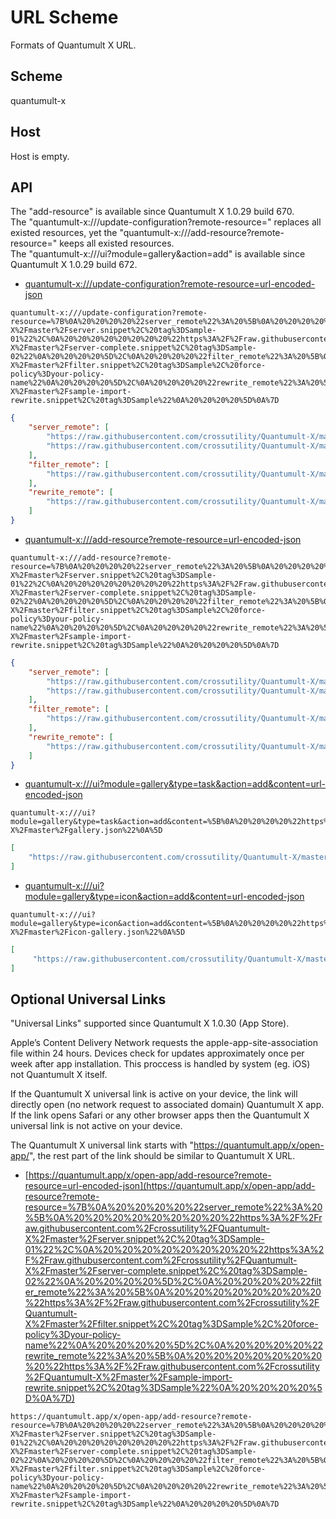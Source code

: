 # URL Scheme

Formats of Quantumult X URL.

## Scheme

quantumult-x

## Host

Host is empty.

## API

The "add-resource" is available since Quantumult X 1.0.29 build 670.  
The "quantumult-x:///update-configuration?remote-resource=" replaces all existed resources, yet the "quantumult-x:///add-resource?remote-resource=" keeps all existed resources.  
The "quantumult-x:///ui?module=gallery&action=add"  is available since Quantumult X 1.0.29 build 672.  

- [quantumult-x:///update-configuration?remote-resource=url-encoded-json](https://github.com/crossutility/Quantumult-X)

``` text
quantumult-x:///update-configuration?remote-resource=%7B%0A%20%20%20%20%22server_remote%22%3A%20%5B%0A%20%20%20%20%20%20%20%20%22https%3A%2F%2Fraw.githubusercontent.com%2Fcrossutility%2FQuantumult-X%2Fmaster%2Fserver.snippet%2C%20tag%3DSample-01%22%2C%0A%20%20%20%20%20%20%20%20%22https%3A%2F%2Fraw.githubusercontent.com%2Fcrossutility%2FQuantumult-X%2Fmaster%2Fserver-complete.snippet%2C%20tag%3DSample-02%22%0A%20%20%20%20%5D%2C%0A%20%20%20%20%22filter_remote%22%3A%20%5B%0A%20%20%20%20%20%20%20%20%22https%3A%2F%2Fraw.githubusercontent.com%2Fcrossutility%2FQuantumult-X%2Fmaster%2Ffilter.snippet%2C%20tag%3DSample%2C%20force-policy%3Dyour-policy-name%22%0A%20%20%20%20%5D%2C%0A%20%20%20%20%22rewrite_remote%22%3A%20%5B%0A%20%20%20%20%20%20%20%20%22https%3A%2F%2Fraw.githubusercontent.com%2Fcrossutility%2FQuantumult-X%2Fmaster%2Fsample-import-rewrite.snippet%2C%20tag%3DSample%22%0A%20%20%20%20%5D%0A%7D
```

``` json
{
    "server_remote": [
        "https://raw.githubusercontent.com/crossutility/Quantumult-X/master/server.snippet, tag=Sample-01",
        "https://raw.githubusercontent.com/crossutility/Quantumult-X/master/server-complete.snippet, tag=Sample-02"
    ],
    "filter_remote": [
        "https://raw.githubusercontent.com/crossutility/Quantumult-X/master/filter.snippet, tag=Sample, force-policy=your-policy-name"
    ],
    "rewrite_remote": [
        "https://raw.githubusercontent.com/crossutility/Quantumult-X/master/sample-import-rewrite.snippet, tag=Sample"
    ]
}
```

- [quantumult-x:///add-resource?remote-resource=url-encoded-json](https://github.com/crossutility/Quantumult-X)

``` text
quantumult-x:///add-resource?remote-resource=%7B%0A%20%20%20%20%22server_remote%22%3A%20%5B%0A%20%20%20%20%20%20%20%20%22https%3A%2F%2Fraw.githubusercontent.com%2Fcrossutility%2FQuantumult-X%2Fmaster%2Fserver.snippet%2C%20tag%3DSample-01%22%2C%0A%20%20%20%20%20%20%20%20%22https%3A%2F%2Fraw.githubusercontent.com%2Fcrossutility%2FQuantumult-X%2Fmaster%2Fserver-complete.snippet%2C%20tag%3DSample-02%22%0A%20%20%20%20%5D%2C%0A%20%20%20%20%22filter_remote%22%3A%20%5B%0A%20%20%20%20%20%20%20%20%22https%3A%2F%2Fraw.githubusercontent.com%2Fcrossutility%2FQuantumult-X%2Fmaster%2Ffilter.snippet%2C%20tag%3DSample%2C%20force-policy%3Dyour-policy-name%22%0A%20%20%20%20%5D%2C%0A%20%20%20%20%22rewrite_remote%22%3A%20%5B%0A%20%20%20%20%20%20%20%20%22https%3A%2F%2Fraw.githubusercontent.com%2Fcrossutility%2FQuantumult-X%2Fmaster%2Fsample-import-rewrite.snippet%2C%20tag%3DSample%22%0A%20%20%20%20%5D%0A%7D
```

``` json
{
    "server_remote": [
        "https://raw.githubusercontent.com/crossutility/Quantumult-X/master/server.snippet, tag=Sample-01",
        "https://raw.githubusercontent.com/crossutility/Quantumult-X/master/server-complete.snippet, tag=Sample-02"
    ],
    "filter_remote": [
        "https://raw.githubusercontent.com/crossutility/Quantumult-X/master/filter.snippet, tag=Sample, force-policy=your-policy-name"
    ],
    "rewrite_remote": [
        "https://raw.githubusercontent.com/crossutility/Quantumult-X/master/sample-import-rewrite.snippet, tag=Sample"
    ]
}
```

- [quantumult-x:///ui?module=gallery&type=task&action=add&content=url-encoded-json](https://github.com/crossutility/Quantumult-X)

``` text
quantumult-x:///ui?module=gallery&type=task&action=add&content=%5B%0A%20%20%20%20%22https%3A%2F%2Fraw.githubusercontent.com%2Fcrossutility%2FQuantumult-X%2Fmaster%2Fgallery.json%22%0A%5D
```

``` json
[
    "https://raw.githubusercontent.com/crossutility/Quantumult-X/master/gallery.json"
]
```

- [quantumult-x:///ui?module=gallery&type=icon&action=add&content=url-encoded-json](https://github.com/crossutility/Quantumult-X)

``` text
quantumult-x:///ui?module=gallery&type=icon&action=add&content=%5B%0A%20%20%20%20%22https%3A%2F%2Fraw.githubusercontent.com%2Fcrossutility%2FQuantumult-X%2Fmaster%2Ficon-gallery.json%22%0A%5D
```

``` json
[
     "https://raw.githubusercontent.com/crossutility/Quantumult-X/master/icon-gallery.json"
]
```

## Optional Universal Links  

"Universal Links" supported since Quantumult X 1.0.30 (App Store).  

Apple’s Content Delivery Network requests the apple-app-site-association file within 24 hours. Devices check for updates approximately once per week after app installation. This proccess is handled by system (eg. iOS) not Quantumult X itself.  

If the Quantumult X universal link is active on your device, the link will directly open (no network request to associated domain) Quantumult X app. If the link opens Safari or any other browser apps then the Quantumult X universal link is not active on your device.

The Quantumult X universal link starts with "https://quantumult.app/x/open-app/", the rest part of the link should be similar to Quantumult X URL.

- [https://quantumult.app/x/open-app/add-resource?remote-resource=url-encoded-json](https://quantumult.app/x/open-app/add-resource?remote-resource=%7B%0A%20%20%20%20%22server_remote%22%3A%20%5B%0A%20%20%20%20%20%20%20%20%22https%3A%2F%2Fraw.githubusercontent.com%2Fcrossutility%2FQuantumult-X%2Fmaster%2Fserver.snippet%2C%20tag%3DSample-01%22%2C%0A%20%20%20%20%20%20%20%20%22https%3A%2F%2Fraw.githubusercontent.com%2Fcrossutility%2FQuantumult-X%2Fmaster%2Fserver-complete.snippet%2C%20tag%3DSample-02%22%0A%20%20%20%20%5D%2C%0A%20%20%20%20%22filter_remote%22%3A%20%5B%0A%20%20%20%20%20%20%20%20%22https%3A%2F%2Fraw.githubusercontent.com%2Fcrossutility%2FQuantumult-X%2Fmaster%2Ffilter.snippet%2C%20tag%3DSample%2C%20force-policy%3Dyour-policy-name%22%0A%20%20%20%20%5D%2C%0A%20%20%20%20%22rewrite_remote%22%3A%20%5B%0A%20%20%20%20%20%20%20%20%22https%3A%2F%2Fraw.githubusercontent.com%2Fcrossutility%2FQuantumult-X%2Fmaster%2Fsample-import-rewrite.snippet%2C%20tag%3DSample%22%0A%20%20%20%20%5D%0A%7D)

``` text
https://quantumult.app/x/open-app/add-resource?remote-resource=%7B%0A%20%20%20%20%22server_remote%22%3A%20%5B%0A%20%20%20%20%20%20%20%20%22https%3A%2F%2Fraw.githubusercontent.com%2Fcrossutility%2FQuantumult-X%2Fmaster%2Fserver.snippet%2C%20tag%3DSample-01%22%2C%0A%20%20%20%20%20%20%20%20%22https%3A%2F%2Fraw.githubusercontent.com%2Fcrossutility%2FQuantumult-X%2Fmaster%2Fserver-complete.snippet%2C%20tag%3DSample-02%22%0A%20%20%20%20%5D%2C%0A%20%20%20%20%22filter_remote%22%3A%20%5B%0A%20%20%20%20%20%20%20%20%22https%3A%2F%2Fraw.githubusercontent.com%2Fcrossutility%2FQuantumult-X%2Fmaster%2Ffilter.snippet%2C%20tag%3DSample%2C%20force-policy%3Dyour-policy-name%22%0A%20%20%20%20%5D%2C%0A%20%20%20%20%22rewrite_remote%22%3A%20%5B%0A%20%20%20%20%20%20%20%20%22https%3A%2F%2Fraw.githubusercontent.com%2Fcrossutility%2FQuantumult-X%2Fmaster%2Fsample-import-rewrite.snippet%2C%20tag%3DSample%22%0A%20%20%20%20%5D%0A%7D
```  
